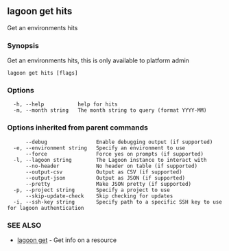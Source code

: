 ## lagoon get hits

Get an environments hits

### Synopsis

Get an environments hits, this is only available to platform admin

```
lagoon get hits [flags]
```

### Options

```
  -h, --help           help for hits
  -m, --month string   The month string to query (format YYYY-MM)
```

### Options inherited from parent commands

```
      --debug                Enable debugging output (if supported)
  -e, --environment string   Specify an environment to use
      --force                Force yes on prompts (if supported)
  -l, --lagoon string        The Lagoon instance to interact with
      --no-header            No header on table (if supported)
      --output-csv           Output as CSV (if supported)
      --output-json          Output as JSON (if supported)
      --pretty               Make JSON pretty (if supported)
  -p, --project string       Specify a project to use
      --skip-update-check    Skip checking for updates
  -i, --ssh-key string       Specify path to a specific SSH key to use for lagoon authentication
```

### SEE ALSO

* [lagoon get](lagoon_get.md)	 - Get info on a resource

